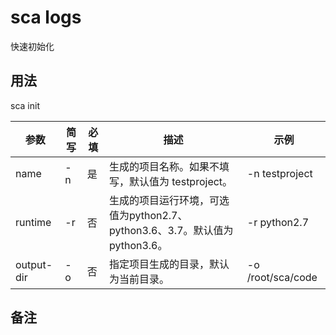 # sca logs

快速初始化

## 用法

sca init

 参数 | 简写 | 必填 | 描述 | 示例
 ------------|------------| ------------|------------|------------
 name|-n|是|生成的项目名称。如果不填写，默认值为 testproject。|-n testproject
 runtime|-r|否|生成的项目运行环境，可选值为python2.7、python3.6、3.7。默认值为 python3.6。	|-r python2.7
output-dir|-o|否|指定项目生成的目录，默认为当前目录。|-o /root/sca/code


## 备注
